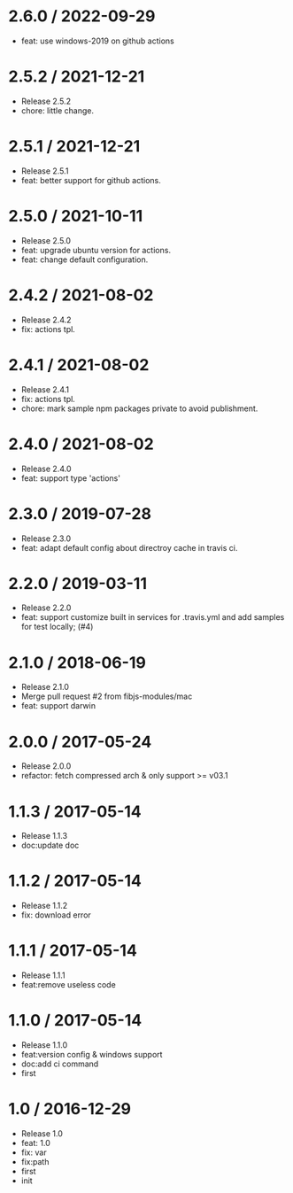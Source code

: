 
2.6.0 / 2022-09-29
==================

  * feat: use windows-2019 on github actions

2.5.2 / 2021-12-21
==================

  * Release 2.5.2
  * chore: little change.

2.5.1 / 2021-12-21
==================

  * Release 2.5.1
  * feat: better support for github actions.

2.5.0 / 2021-10-11
==================

  * Release 2.5.0
  * feat: upgrade ubuntu version for actions.
  * feat: change default configuration.

2.4.2 / 2021-08-02
==================

  * Release 2.4.2
  * fix: actions tpl.

2.4.1 / 2021-08-02
==================

  * Release 2.4.1
  * fix: actions tpl.
  * chore: mark sample npm packages private to avoid publishment.

2.4.0 / 2021-08-02
==================

  * Release 2.4.0
  * feat: support type 'actions'

2.3.0 / 2019-07-28
==================

  * Release 2.3.0
  * feat: adapt default config about directroy cache in travis ci.

2.2.0 / 2019-03-11
==================

  * Release 2.2.0
  * feat: support customize built in services for .travis.yml and add samples for test locally;  (#4)

2.1.0 / 2018-06-19
==================

  * Release 2.1.0
  * Merge pull request #2 from fibjs-modules/mac
  * feat: support darwin

2.0.0 / 2017-05-24
==================

  * Release 2.0.0
  * refactor: fetch compressed arch & only support >= v03.1

1.1.3 / 2017-05-14
==================

  * Release 1.1.3
  * doc:update doc

1.1.2 / 2017-05-14
==================

  * Release 1.1.2
  * fix: download error

1.1.1 / 2017-05-14
==================

  * Release 1.1.1
  * feat:remove useless code

1.1.0 / 2017-05-14
==================

  * Release 1.1.0
  * feat:version config & windows support
  * doc:add ci command
  * first

1.0 / 2016-12-29
================

  * Release 1.0
  * feat: 1.0
  * fix: var
  * fix:path
  * first
  * init
